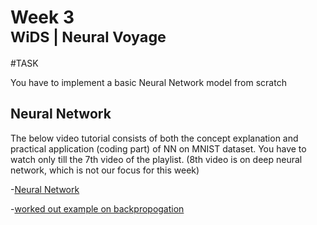 # Week 3 <br> <small>WiDS | Neural Voyage</small>

#TASK 

 You have to implement a basic Neural Network model from scratch

 ## Neural Network
 The below video tutorial consists of both the concept explanation and practical application (coding part) of NN on MNIST dataset.
 You have to watch only till the 7th video of the playlist. (8th video is on deep neural network, which is not our focus for this week)
 
 -[Neural Network](https://youtu.be/mlk0rddP3L4?si=QmF_hb_xrwac3trX)

-[worked out example on backpropogation](https://mattmazur.com/2015/03/17/a-step-by-step-backpropagation-example/)